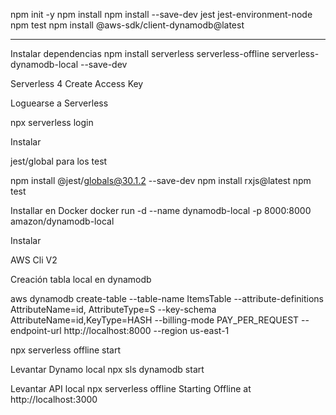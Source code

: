 npm init -y
npm install
npm install --save-dev jest jest-environment-node
npm test
npm install @aws-sdk/client-dynamodb@latest

------------
Instalar dependencias
npm install serverless serverless-offline serverless-dynamodb-local --save-dev

Serverless 4 
Create Access Key

Loguearse a Serverless

npx serverless login

Instalar 

jest/global para los test

npm install @jest/globals@30.1.2 --save-dev
npm install rxjs@latest
npm test

Installar en Docker
docker run -d --name dynamodb-local  -p 8000:8000 amazon/dynamodb-local

Instalar 

AWS Cli V2

Creación tabla local en dynamodb

aws dynamodb create-table --table-name ItemsTable --attribute-definitions AttributeName=id,
AttributeType=S --key-schema AttributeName=id,KeyType=HASH --billing-mode PAY_PER_REQUEST --endpoint-url http://localhost:8000 --region us-east-1

npx serverless offline start

Levantar Dynamo local
npx sls dynamodb start

Levantar API local
npx serverless offline
Starting Offline at http://localhost:3000